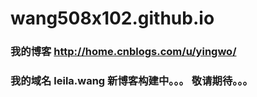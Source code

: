 # wang508x102.github.io
### 我的博客 http://home.cnblogs.com/u/yingwo/
### 我的域名 leila.wang  新博客构建中。。。 敬请期待。。。
